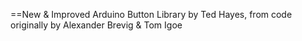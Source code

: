 ==New & Improved Arduino Button Library
by Ted Hayes, from code originally by Alexander Brevig & Tom Igoe

